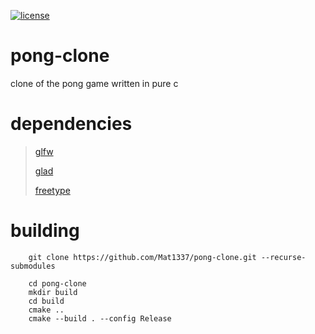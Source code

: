 [![license](https://img.shields.io/github/license/mashape/apistatus.svg)](LICENSE)

# pong-clone
clone of the pong game written in pure c

# dependencies

> [glfw](https://github.com/glfw/glfw)
>
> [glad](https://github.com/Dav1dde/glad)
>
>[freetype](https://github.com/freetype/freetype)

# building

```
    git clone https://github.com/Mat1337/pong-clone.git --recurse-submodules
```

```
    cd pong-clone
    mkdir build
    cd build
    cmake ..
    cmake --build . --config Release
```